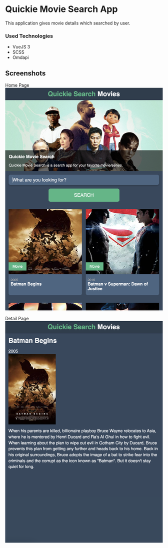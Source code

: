 # Quickie Movie Search App 

This application gives movie details which searched by user.


### Used Technologies

- VueJS 3
- SCSS
- Omdapi

## Screenshots

Home Page
![App Screenshot](./app/public/home.png)

Detail Page
![App Screenshot](./app/public/detail.png)